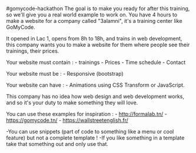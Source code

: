 #gomycode-hackathon
The goal is to make you ready for after this training, so we'll give you a real world example to work on.
You have 4 hours to make a website for a company called "3alamni", it's a training center like GoMyCode.

It opened in Lac 1, opens from 8h to 18h, and trains in web development, this company wants you to make a website for them where people see their trainings, their prices.

Your website must contain : 
	- trainings 
	- Prices
	- Time schedule
	- Contact

Your website must be : 
	- Responsive (bootstrap)

Your website can have : 
	- Animations using CSS Transform or JavaScript.

This company has no idea how web design and web development works, and so it's your duty to make something they will love.

You can use these examples for inspiration : 
	- http://formalab.tn/
	- https://gomycode.tn/
	- https://wallstreetenglish.fr/ 

-You can use snippets (part of code to something like a menu or cool feature)  but not a complete template !
-If you like something in a template take that something out and only use that.
